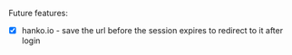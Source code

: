 Future features:

- [x] hanko.io - save the url before the session expires to redirect to it after login

